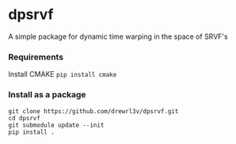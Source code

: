 # dpsrvf
A simple package for dynamic time warping in the space of SRVF's

### Requirements

Install CMAKE
`pip install cmake`

### Install as a package

```
git clone https://github.com/drewrl3v/dpsrvf.git
cd dpsrvf
git submodule update --init
pip install .
```


